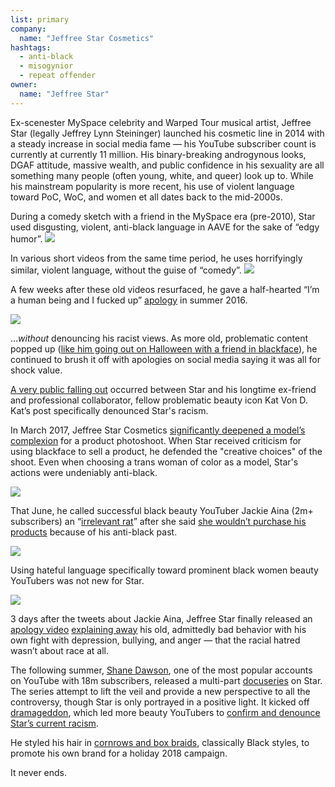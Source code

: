 ```yaml
---
list: primary
company:
  name: "Jeffree Star Cosmetics"
hashtags:
  - anti-black
  - misogynior
  - repeat offender
owner:
  name: "Jeffree Star"
---
```


Ex-scenester MySpace celebrity and Warped Tour musical artist, Jeffree Star (legally Jeffrey Lynn Steininger) launched his cosmetic line in 2014 with a steady increase in social media fame &mdash; his YouTube subscriber count is currently at currently 11 million. His binary-breaking androgynous looks, DGAF attitude, massive wealth, and public confidence in his sexuality are all something many people (often young, white, and queer) look up to. While his mainstream popularity is more recent, his use of violent language toward PoC, WoC, and women et all dates back to the mid-2000s.

During a comedy sketch with a friend in the MySpace era (pre-2010), Star used disgusting, violent, anti-black language in AAVE for the sake of “edgy humor”.
![](/jeffree-skit-quotes.png)

In various short videos from the same time period, he uses horrifyingly similar, violent language, without the guise of “comedy”.
![](/jeffree-content-warning.png)

A few weeks after these old videos resurfaced, he gave a half-hearted “I’m a human being and I fucked up” [apology](http://www.revelist.com/beauty-news-/jeffree-star-racist-video/3778/jeffree-to-his-credit-did-apologize-for-this-video-which-he-says-was-a-huge-mistake/5) in summer 2016.

![](/jeffree-tweet-apology.png)

…*without* denouncing his racist views. As more old, problematic content popped up ([like him going out on Halloween with a friend in blackface](http://jeffreestar.tumblr.com/post/12112029370/spice-world-happy-halloween-spice-girls-for)), he continued to brush it off with apologies on social media saying it was all for shock value.

[A very public falling out](https://www.refinery29.com/en-us/2016/07/117317/jeffree-star-kat-von-d-fight) occurred between Star and his longtime ex-friend and professional collaborator, fellow problematic beauty icon Kat Von D. Kat’s post specifically denounced Star's racism.

In March 2017, Jeffree Star Cosmetics [significantly deepened a model’s complexion](https://www.seventeen.com/beauty/news/a45491/jeffree-star-blackface-controvercy/) for a product photoshoot. When Star received criticism for using blackface to sell a product, he defended the "creative choices" of the shoot. Even when choosing a trans woman of color as a model, Star's actions were undeniably anti-black.

![](/jeffree-nikita-blackface.png)

That June, he called successful black beauty YouTuber Jackie Aina (2m+ subscribers) an “[irrelevant rat](https://www.revelist.com/beauty-news-/jeffree-star-jackie-aina/8146/when-the-tweet-was-brought-to-stars-attention-he-responded-with-several-tweets-suggesting-aina-used-his-name-for-views/2)” after she said [she wouldn’t purchase his products](https://www.youtube.com/watch?v=77MATdJ9ndw) because of his anti-black past.

![](/jeffree-jackie-rat.png)

Using hateful language specifically toward prominent black women beauty YouTubers was not new for Star.

![](/jeffree-shayla.png)

3 days after the tweets about Jackie Aina, Jeffree Star finally released an [apology video](https://donotlink.it/vllQ) [explaining away](https://www.revelist.com/beauty-news-/jeffree-star-racism-apology/8164/star-says-the-racist-remarks-he-made-in-the-videos-were-the-result-of-depression-and-bullying--and-that-his-response-was-not-acceptable/5) his old, admittedly bad behavior with his own fight with depression, bullying, and anger &mdash; that the racial hatred wasn’t about race at all.

The following summer, [Shane Dawson](https://www.youtube.com/channel/UCV9_KinVpV-snHe3C3n1hvA), one of the most popular accounts on YouTube with 18m subscribers, released a multi-part [docuseries](https://www.youtube.com/watch?v=xUf2-sjGqQw) on Star. The series attempt to lift the veil and provide a new perspective to all the controversy, though Star is only portrayed in a positive light. It kicked off [dramageddon](https://stayhipp.com/news/beauty-vlogger-dramageddon-everything-online-is-permanent/), which led more beauty YouTubers to [confirm and denounce](https://www.seventeen.com/beauty/makeup-skincare/a23549739/jackie-aina-jeffree-star-feud/) [Star’s current racism](https://www.seventeen.com/beauty/a23781141/jeffree-star-thomas-halbert-feud/).

He styled his hair in [cornrows and box braids](https://www.seventeen.com/beauty/hair/a23509827/jeffree-star-cornrows/), classically Black styles, to promote his own brand for a holiday 2018 campaign.

It never ends.
